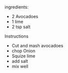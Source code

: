 ingredients:
- 2 Avocadoes
- 1 lime
- 2 tsp salt

Instructions
- Cut and mash avocadoes
- chop Onion
- Squize lime
- add salt
- mix well
